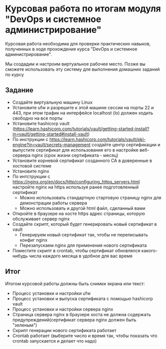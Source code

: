 # Курсовая работа по итогам модуля "DevOps и системное администрирование"

Курсовая работа необходима для проверки практических навыков, полученных в ходе прохождения курса "DevOps и системное администрирование".

Мы создадим и настроим виртуальное рабочее место. Позже вы сможете использовать эту систему для выполнения домашних заданий по курсу

## Задание
- Создайте виртуальную машину Linux
- Установите ufw и разрешите к этой машине сессии на порты 22 и 443, при этом трафик на интерфейсе localhost (lo) должен ходить свободно на все порты
- Установите hashicorp vault (https://learn.hashicorp.com/tutorials/vault/getting-started-install?in=vault/getting-started#install-vault)
- По инструкции с https://learn.hashicorp.com/tutorials/vault/pki-engine?in=vault/secrets-management создайте центр сертификации и выпустите сертификат для использования его в настройке веб-сервера nginx (срок жизни сертификата - месяц)
- Установите корневой сертификат созданного СА в доверенные в хостовой системе
- Установите nginx
- По интструкции с https://nginx.org/en/docs/http/configuring_https_servers.html настройте nginx на https используя ранее подготовленный сертификат
  - Можно использовать стандартную стартовую страницу nginx для демонстрации работы сервера
  - Можно использовать и другой html файл, сделанный вами
- Откройте в браузере на хосте https адрес страницы, которую обслуживает сервер nginx
- Создайте скрипт, который будет генерировать новый сертификат в vault
  - Генерируем новый сертификат так, чтобы не переписывать конфиг nginx
  - Перезапускаем nginx для применения нового сертификата
- Поместите скрипт в crontab, чтобы сертификат обновлялся какого-нибудь числа каждого месяца в удобное для вас время

## Итог

Итогом курсовой работы должны быть снимки экрана или текст:

- Процесс установки и настройки ufw
- Процесс установки и выпуска сертификата с помощью hashicorp vault
- Процесс установки и настройки сервера nginx
- Страница сервера nginx в браузере хоста не должна содержать предупреждений(сертификат сервера nginx должен быть "зеленым")
- Скрипт генерации нового сертификата работает
- Crontab работает (выберите число и время так, чтобы показать что crontab запускается и делает что надо)

